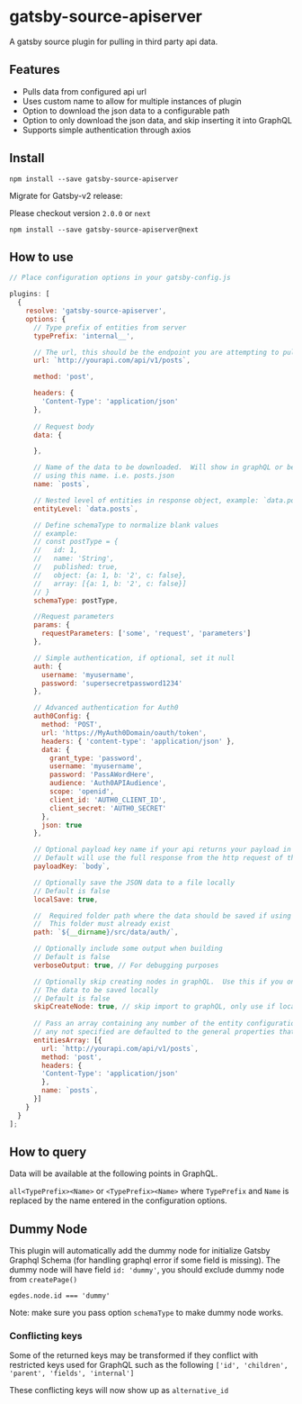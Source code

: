 # gatsby-source-apiserver

A gatsby source plugin for pulling in third party api data.

## Features

* Pulls data from configured api url
* Uses custom name to allow for multiple instances of plugin
* Option to download the json data to a configurable path
* Option to only download the json data, and skip inserting it into GraphQL
* Supports simple authentication through axios

## Install

```
npm install --save gatsby-source-apiserver
```

Migrate for Gatsby-v2 release:

Please checkout version `2.0.0` or `next`

```
npm install --save gatsby-source-apiserver@next
```

## How to use

```javascript
// Place configuration options in your gatsby-config.js

plugins: [
  {
    resolve: 'gatsby-source-apiserver',
    options: {
      // Type prefix of entities from server
      typePrefix: 'internal__',

      // The url, this should be the endpoint you are attempting to pull data from
      url: `http://yourapi.com/api/v1/posts`,

      method: 'post',

      headers: {
        'Content-Type': 'application/json'
      },
  
      // Request body
      data: {

      },

      // Name of the data to be downloaded.  Will show in graphQL or be saved to a file
      // using this name. i.e. posts.json
      name: `posts`,

      // Nested level of entities in response object, example: `data.posts`
      entityLevel: `data.posts`,

      // Define schemaType to normalize blank values
      // example:
      // const postType = {
      //   id: 1,
      //   name: 'String',
      //   published: true,
      //   object: {a: 1, b: '2', c: false},
      //   array: [{a: 1, b: '2', c: false}]
      // }
      schemaType: postType,

      //Request parameters
      params: {
        requestParameters: ['some', 'request', 'parameters']
      },

      // Simple authentication, if optional, set it null
      auth: {
        username: 'myusername',
        password: 'supersecretpassword1234'
      },

      // Advanced authentication for Auth0
      auth0Config: {
        method: 'POST',
        url: 'https://MyAuth0Domain/oauth/token',
        headers: { 'content-type': 'application/json' },
        data: { 
          grant_type: 'password',
          username: 'myusername',
          password: 'PassAWordHere',
          audience: 'Auth0APIAudience',
          scope: 'openid',
          client_id: 'AUTH0_CLIENT_ID',
          client_secret: 'AUTH0_SECRET'
        },
        json: true
      },

      // Optional payload key name if your api returns your payload in a different key
      // Default will use the full response from the http request of the url
      payloadKey: `body`,

      // Optionally save the JSON data to a file locally
      // Default is false
      localSave: true,

      //  Required folder path where the data should be saved if using localSave option
      //  This folder must already exist
      path: `${__dirname}/src/data/auth/`,

      // Optionally include some output when building
      // Default is false
      verboseOutput: true, // For debugging purposes

      // Optionally skip creating nodes in graphQL.  Use this if you only want
      // The data to be saved locally
      // Default is false
      skipCreateNode: true, // skip import to graphQL, only use if localSave is all you want
      
      // Pass an array containing any number of the entity configuration properties (except verbose, auth0Config),
      // any not specified are defaulted to the general properties that are specified 
      entitiesArray: [{
        url: `http://yourapi.com/api/v1/posts`,
        method: 'post',
        headers: {
        'Content-Type': 'application/json'
        },
        name: `posts`,
      }]
    }
  }
];

```

## How to query

Data will be available at the following points in GraphQL.

`all<TypePrefix><Name>` or `<TypePrefix><Name>` where `TypePrefix` and `Name` is replaced by the name entered in the
configuration options.

## Dummy Node

This plugin will automatically add the dummy node for initialize Gatsby Graphql Schema (for handling graphql error if some field is missing). The dummy node will have field `id: 'dummy'`, you should exclude dummy node from `createPage()`

```
egdes.node.id === 'dummy'
```

Note: make sure you pass option `schemaType` to make dummy node works.

### Conflicting keys

Some of the returned keys may be transformed if they conflict with restricted keys used for
GraphQL such as the following `['id', 'children', 'parent', 'fields', 'internal']`

These conflicting keys will now show up as `alternative_id`
